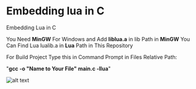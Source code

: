 # Embedding lua in C
Embedding Lua in C 

You Need **MinGW** For Windows and Add **liblua.a** in lib Path in **MinGW**
You Can Find Lua lualib.a in **Lua** Path in This Repository

For Build Project Type this in Command Prompt in Files Relative Path:

  "**gcc -o "Name to Your File" main.c -llua**"
  
  
![alt text](https://avatars.githubusercontent.com/u/2319114?s=200&v=4?raw=true)

